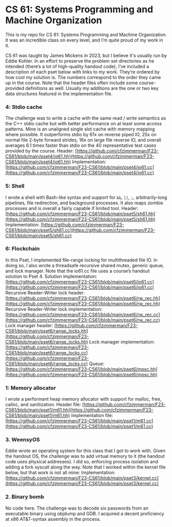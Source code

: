# CS 61: Systems Programming and Machine Organization

This is my repo for CS 61: Systems Programming and Machine Organization. It was an incredible class on every level, and I’m quite proud of my work in it.

CS 61 was taught by James Mickens in 2023, but I believe it's usually run by Eddie Kohler. In an effort to preserve the problem set directories as he intended (there’s a lot of high-quality handout code), I’ve included a description of each pset below with links to my work. They’re ordered by how cool my solution is. The numbers correspond to the order they came up in the course. Note that the header files often include some course-provided definitions as well. Usually my additions are the one or two key data structures featured in the implementation file.

### 4: Stdio cache

The challenge was to write a cache with the same read / write semantics as the C++ stdio cache but with better performance on at least some access patterns. Mine is an unaligned single slot cache with memory mapping where possible. It outperforms stdio by 61x on reverse piped IO, 25x on normal file 2-byte forward strides, 16x on large file reverse IO, and overall averages 6.1 times faster than stdio on the 40 representative test cases provided by the course.
Header: [https://github.com/cfzimmerman/F23-CS61/blob/main/pset4/io61.hh](https://github.com/cfzimmerman/F23-CS61/blob/main/pset4/io61.hh)
Implementation: [https://github.com/cfzimmerman/F23-CS61/blob/main/pset4/io61.cc](https://github.com/cfzimmerman/F23-CS61/blob/main/pset4/io61.cc)

### 5: Shell

I wrote a shell with Bash-like syntax and support for `&&`, `||`, `;`, arbitrarily-long pipelines, file redirection, and background processes. It also reaps zombie processes and is overall a fairly capable if limited tool.
Header: [https://github.com/cfzimmerman/F23-CS61/blob/main/pset5/sh61.hh](https://github.com/cfzimmerman/F23-CS61/blob/main/pset5/sh61.hh)
Implementation: [https://github.com/cfzimmerman/F23-CS61/blob/main/pset5/sh61.cc](https://github.com/cfzimmerman/F23-CS61/blob/main/pset5/sh61.cc)

### 6: Flockchain

In this Pset, I implemented file-range locking for multithreaded file IO. In doing so, I also wrote a threadsafe recursive shared mutex, generic queue, and lock manager. Note that the io61.cc file uses a course’s handout solution to Pset 4.
Solution implementation: [https://github.com/cfzimmerman/F23-CS61/blob/main/pset6/io61.cc](https://github.com/cfzimmerman/F23-CS61/blob/main/pset6/io61.cc)
Recursive Reader-Writer lock header: [https://github.com/cfzimmerman/F23-CS61/blob/main/pset6/rw_rec.hh](https://github.com/cfzimmerman/F23-CS61/blob/main/pset6/rw_rec.hh)
Recursive Reader-Writer lock implementation: [https://github.com/cfzimmerman/F23-CS61/blob/main/pset6/rw_rec.cc](https://github.com/cfzimmerman/F23-CS61/blob/main/pset6/rw_rec.cc)
Lock manager header: [https://github.com/cfzimmerman/F23-CS61/blob/main/pset6/range_locks.hh](https://github.com/cfzimmerman/F23-CS61/blob/main/pset6/range_locks.hh)
Lock manager implementation: [https://github.com/cfzimmerman/F23-CS61/blob/main/pset6/range_locks.cc](https://github.com/cfzimmerman/F23-CS61/blob/main/pset6/range_locks.cc)
Queue: [https://github.com/cfzimmerman/F23-CS61/blob/main/pset6/mpsc.hh](https://github.com/cfzimmerman/F23-CS61/blob/main/pset6/mpsc.hh)

### 1: Memory allocator

I wrote a performant heap memory allocator with support for malloc, free, calloc, and sanitization.
Header file: [https://github.com/cfzimmerman/F23-CS61/blob/main/pset1/m61.hh](https://github.com/cfzimmerman/F23-CS61/blob/main/pset1/m61.hh)
Implementation file: [https://github.com/cfzimmerman/F23-CS61/blob/main/pset1/m61.cc](https://github.com/cfzimmerman/F23-CS61/blob/main/pset1/m61.cc)

### 3. WeensyOS

Eddie wrote an operating system for this class that I got to work with. Given the handout OS, the challenge was to add virtual memory to it (the handout code uses physical addresses). I did so, enforcing process isolation and adding a fork syscall along the way. Note that I worked within the kernel file below, but that work is not all mine:
Implementation: [https://github.com/cfzimmerman/F23-CS61/blob/main/pset3/kernel.cc](https://github.com/cfzimmerman/F23-CS61/blob/main/pset3/kernel.cc)

### 2. Binary bomb

No code here. The challenge was to decode six passwords from an executable binary using objdump and GDB. I acquired a decent proficiency at x86 AT&T-syntax assembly in the process.
